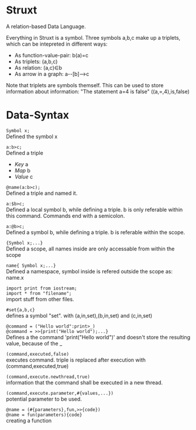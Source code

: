 # Struxt
A relation-based Data Language. 

Everything in Struxt is a symbol. 
Three symbols a,b,c make up a triplets, which can be intepreted in different ways:
- As function-value-pair: b(a)=c
- As triplets:            (a,b,c)
- As relation:            (a,c)∈b
- As arrow in a graph:    a--[b]-->c

Note that triplets are symbols themself. This can be used to store information about information:
"The statement a=4 is false" ((a,=,4),is,false)

# Data-Syntax

``Symbol x;``<br/>
Defined the symbol x

``a:b>c;``<br/>
Defined a triple
- *Key*   a
- *Map*   b
- *Value* c

``@name(a:b>c);``<br/>
Defined a triple and named it.

``a:$b>c;``<br/>
Defined a local symbol b, while defining a triple.
b is only referable within this command. Commands end with a semicolon.

``a:@b>c;``<br/>
Defined a symbol b, while defining a triple.
b is referable within the scope.

``{Symbol x;...}``<br/>
Defined a scope, all names inside are only accessable from within the scope

``name{ Symbol x;...}``<br/>
Defined a namespace, symbol inside is refered outside the scope as: name.x

``import print from iostream;``<br/>
``import * from "filename";``<br/>
import stuff from other files.

``#set{a,b,c}``<br/>
defines a symbol "set". with (a,in,set),(b,in,set) and (c,in,set)

``@command = ("Hello world":print>_)``<br/>
``@command = >>{print("Hello world");...}``<br/>
Defines a the command 'print("Hello world")' and doesn't store the resulting value, because of the _

``(command,executed,false)``<br/>
executes command. triple is replaced after execution with (command,executed,true) 

``(command,execute.newthread,true)``<br/>
information that the command shall be executed in a new thread.

``(command,execute.parameter,#{values,...})``<br/>
potential parameter to be used.

``@name = (#{parameters},fun,>>{code})``<br/>
``@name = fun(parameters){code}``<br/>
creating a function
